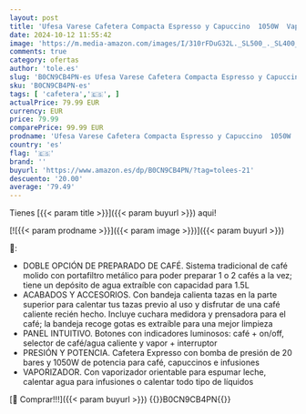 ```yaml
---
layout: post
title: 'Ufesa Varese Cafetera Compacta Espresso y Capuccino  1050W  Vaporizador Orientable  20 Bares  1 o 2 Cafés  Depósito 1.5L  Función Calienta Tazas'
date: 2024-10-12 11:55:42
image: 'https://m.media-amazon.com/images/I/310rFDuG32L._SL500_._SL400_.jpg'
comments: true
category: ofertas
author: 'tole.es'
slug: 'B0CN9CB4PN-es Ufesa Varese Cafetera Compacta Espresso y Capuccino 1050W...'
sku: 'B0CN9CB4PN-es'
tags: [ 'cafetera','🇪🇸', ]
actualPrice: 79.99 EUR
currency: EUR
price: 79.99
comparePrice: 99.99 EUR
prodname: 'Ufesa Varese Cafetera Compacta Espresso y Capuccino  1050W  Vaporizador Orientable  20 Bares  1 o 2 Cafés  Depósito 1.5L  Función Calienta Tazas'
country: 'es'
flag: '🇪🇸'
brand: ''
buyurl: 'https://www.amazon.es/dp/B0CN9CB4PN/?tag=tolees-21'
descuento: '20.00'
average: '79.49'
---
```


Tienes [{{< param title >}}]({{< param buyurl >}}) aqui!

[![{{< param prodname >}}]({{< param image >}})]({{< param buyurl >}})

🔎:

- DOBLE OPCIÓN DE PREPARADO DE CAFÉ. Sistema tradicional de café molido con portafiltro metálico para poder preparar 1 o 2 cafés a la vez; tiene un depósito de agua extraíble con capacidad para 1.5L
- ACABADOS Y ACCESORIOS. Con bandeja calienta tazas en la parte superior para calentar tus tazas previo al uso y disfrutar de una café caliente recién hecho. Incluye cuchara medidora y prensadora para el café; la bandeja recoge gotas es extraíble para una mejor limpieza
- PANEL INTUITIVO. Botones con indicadores luminosos: café + on/off, selector de café/agua caliente y vapor + interruptor
- PRESIÓN Y POTENCIA. Cafetera Expresso con bomba de presión de 20 bares y 1050W de potencia para café, capuccinos e infusiones
- VAPORIZADOR. Con vaporizador orientable para espumar leche, calentar agua para infusiones o calentar todo tipo de líquidos

[🛒 Comprar!!!]({{< param buyurl >}})
{{<world>}}B0CN9CB4PN{{</world>}}
